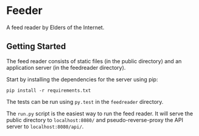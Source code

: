 # Feeder

A feed reader by Elders of the Internet.

## Getting Started

The feed reader consists of static files (in the public directory) and an
application server (in the feedreader directory).

Start by installing the dependencies for the server using pip:

`pip install -r requirements.txt`

The tests can be run using `py.test` in the `feedreader` directory.

The `run.py` script is the easiest way to run the feed reader. It will serve
the public directory to `localhost:8080/` and pseudo-reverse-proxy the API
server to `localhost:8080/api/`.


